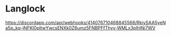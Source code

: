 # Langlock
https://discordapp.com/api/webhooks/414076710468845568/RkiySAA5yeNa5p_kq-jNFKI0pltwYwcsENXk0Z6umz5FNBPFfThyv-WMLx3plhINi7WV
